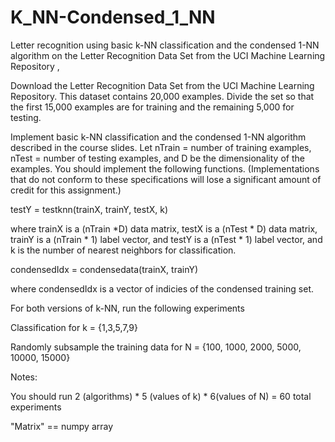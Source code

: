 # K_NN-Condensed_1_NN
Letter recognition using basic k-NN classification and the condensed 1-NN algorithm on the Letter Recognition Data Set from the UCI Machine Learning Repository ,

Download the Letter Recognition Data Set from the UCI Machine Learning Repository. This dataset contains 20,000 examples. Divide the set so that the first 15,000 examples are for training and the remaining 5,000 for testing.

Implement basic k-NN classification and the condensed 1-NN algorithm described in the course slides. Let nTrain = number of training examples, nTest = number of testing examples, and D be the dimensionality of the examples. You should implement the following functions. (Implementations that do not conform to these specifications will lose a significant amount of credit for this assignment.)

testY = testknn(trainX, trainY, testX, k)

where trainX is a (nTrain *D) data matrix, testX is a (nTest * D) data matrix, trainY is a (nTrain * 1) label vector, and testY is a (nTest * 1) label vector, and k is the number of nearest neighbors for classification.

condensedIdx = condensedata(trainX, trainY)

where condensedIdx is a vector of indicies of the condensed training set.

For both versions of k-NN, run the following experiments

Classification for k = {1,3,5,7,9}

Randomly subsample the training data for N = {100, 1000, 2000, 5000, 10000, 15000}

Notes:

You should run 2 (algorithms) * 5 (values of k) * 6(values of N) = 60 total experiments

"Matrix" == numpy array

